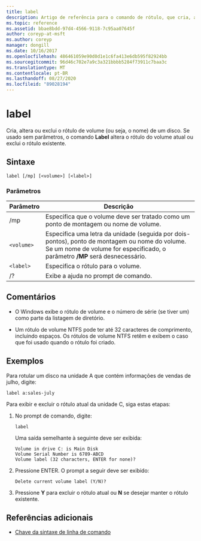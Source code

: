 ```yaml
---
title: label
description: Artigo de referência para o comando de rótulo, que cria, altera ou exclui o rótulo de volume (ou seja, o nome) de um disco.
ms.topic: reference
ms.assetid: bbae8bdd-97d4-4566-9118-7c95aa07645f
author: coreyp-at-msft
ms.author: coreyp
manager: dongill
ms.date: 10/16/2017
ms.openlocfilehash: 486461059e90d0d1e1c6fa413e6db595f82924bb
ms.sourcegitcommit: 96d46c702e7a9c3a321bbbb5284f73911c7baa3c
ms.translationtype: MT
ms.contentlocale: pt-BR
ms.lasthandoff: 08/27/2020
ms.locfileid: "89028194"
---
```

# <a name="label"></a>label

Cria, altera ou exclui o rótulo de volume (ou seja, o nome) de um disco. Se usado sem parâmetros, o comando **Label** altera o rótulo do volume atual ou exclui o rótulo existente.

## <a name="syntax"></a>Sintaxe

```
label [/mp] [<volume>] [<label>]
```

### <a name="parameters"></a>Parâmetros

| Parâmetro | Descrição |
| --------- | ----------- |
| /mp | Especifica que o volume deve ser tratado como um ponto de montagem ou nome de volume. |
| `<volume>` | Especifica uma letra da unidade (seguida por dois-pontos), ponto de montagem ou nome do volume. Se um nome de volume for especificado, o parâmetro **/MP** será desnecessário. |
| `<label>` | Especifica o rótulo para o volume. |
| /? | Exibe a ajuda no prompt de comando. |

## <a name="remarks"></a>Comentários

- O Windows exibe o rótulo de volume e o número de série (se tiver um) como parte da listagem de diretório.

- Um rótulo de volume NTFS pode ter até 32 caracteres de comprimento, incluindo espaços. Os rótulos de volume NTFS retêm e exibem o caso que foi usado quando o rótulo foi criado.

## <a name="examples"></a>Exemplos

Para rotular um disco na unidade A que contém informações de vendas de julho, digite:

```
label a:sales-july
```

Para exibir e excluir o rótulo atual da unidade C, siga estas etapas:

1. No prompt de comando, digite:

   ```
   label
   ```

   Uma saída semelhante à seguinte deve ser exibida:

   ```
   Volume in drive C: is Main Disk
   Volume Serial Number is 6789-ABCD
   Volume label (32 characters, ENTER for none)?
   ```

2. Pressione ENTER. O prompt a seguir deve ser exibido:

   ```
   Delete current volume label (Y/N)?
   ```

3. Pressione **Y** para excluir o rótulo atual ou **N** se desejar manter o rótulo existente.

## <a name="additional-references"></a>Referências adicionais

- [Chave da sintaxe de linha de comando](command-line-syntax-key.md)